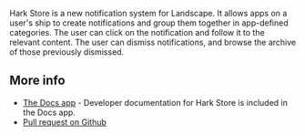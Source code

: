 Hark Store is a new notification system for Landscape. It allows apps on a
user's ship to create notifications and group them together in app-defined
categories. The user can click on the notification and follow it to the relevant
content. The user can dismiss notifications, and browse the archive of those
previously dismissed.

## More info

- [The Docs app](https://urbit.org/applications/~pocwet/docs) - Developer
  documentation for Hark Store is included in the Docs app.
- [Pull request on Github](https://github.com/urbit/urbit/pull/3766)
